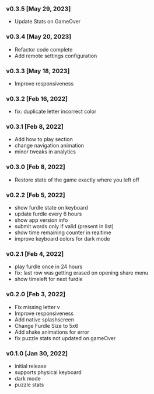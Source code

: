 ### v0.3.5 [May 29, 2023]
- Update Stats on GameOver

### v0.3.4 [May 20, 2023]
- Refactor code complete
- Add remote settings configuration

### v0.3.3 [May 18, 2023]
- Improve responsiveness

### v0.3.2 [Feb 16, 2022]
- fix: duplicate letter incorrect color

### v0.3.1 [Feb 8, 2022]
- Add how to play section
- change navigation animation
- minor tweaks in analytics

### v0.3.0 [Feb 8, 2022]
- Restore state of the game exactly where you left off

### v0.2.2 [Feb 5, 2022]
- show furdle state on keyboard
- update furdle every 6 hours
- show app version info
- submit words only if valid (present in list)
- show time remaining counter in realtime
- improve keyboard colors for dark mode

### v0.2.1 [Feb 4, 2022]
- play furdle once in 24 hours
- fix: last row was getting erased on opening share menu
- show timeleft for next furdle

### v0.2.0 [Feb 3, 2022]
- Fix missing letter v
- Improve responsiveness
- Add native splashscreen
- Change Furdle Size to 5x6
- Add shake animations for error
- fix puzzle stats not updated on gameOver 

### v0.1.0 [Jan 30, 2022]
- initial release
- supports physical keyboard
- dark mode
- puzzle stats
